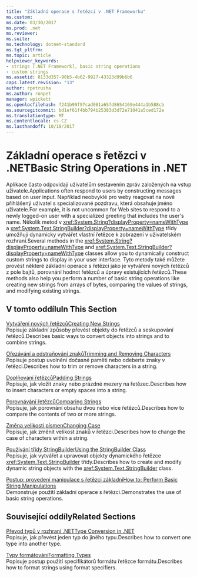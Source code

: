 ```yaml
---
title: "Základní operace s řetězci v .NET Frameworku"
ms.custom: 
ms.date: 03/30/2017
ms.prod: .net
ms.reviewer: 
ms.suite: 
ms.technology: dotnet-standard
ms.tgt_pltfrm: 
ms.topic: article
helpviewer_keywords:
- strings [.NET Framework], basic string operations
- custom strings
ms.assetid: 8133d357-90b5-4b62-9927-43323d99b6b6
caps.latest.revision: "13"
author: rpetrusha
ms.author: ronpet
manager: wpickett
ms.openlocfilehash: f241b99f97cad081a65fd8654169e444a1b588cb
ms.sourcegitcommit: bd1ef61f4bb794b25383d3d72e71041a5ced172e
ms.translationtype: MT
ms.contentlocale: cs-CZ
ms.lasthandoff: 10/18/2017
---
```

# <a name="basic-string-operations-in-net"></a><span data-ttu-id="9a0b2-102">Základní operace s řetězci v .NET</span><span class="sxs-lookup"><span data-stu-id="9a0b2-102">Basic String Operations in .NET</span></span>
<span data-ttu-id="9a0b2-103">Aplikace často odpovídají uživatelům sestavením zpráv založených na vstup uživatele.</span><span class="sxs-lookup"><span data-stu-id="9a0b2-103">Applications often respond to users by constructing messages based on user input.</span></span> <span data-ttu-id="9a0b2-104">Například neobvyklé pro weby reagovat na nově přihlášený uživatel s specializované pozdravu, která obsahuje jméno uživatele.</span><span class="sxs-lookup"><span data-stu-id="9a0b2-104">For example, it is not uncommon for Web sites to respond to a newly logged-on user with a specialized greeting that includes the user's name.</span></span> <span data-ttu-id="9a0b2-105">Několik metod v <xref:System.String?displayProperty=nameWithType> a <xref:System.Text.StringBuilder?displayProperty=nameWithType> třídy umožňují dynamicky vytvářet vlastní řetězce k zobrazení v uživatelském rozhraní.</span><span class="sxs-lookup"><span data-stu-id="9a0b2-105">Several methods in the <xref:System.String?displayProperty=nameWithType> and <xref:System.Text.StringBuilder?displayProperty=nameWithType> classes allow you to dynamically construct custom strings to display in your user interface.</span></span> <span data-ttu-id="9a0b2-106">Tyto metody také můžete provést některé základní operace s řetězci jako je vytváření nových řetězců z pole bajtů, porovnání hodnot řetězců a úpravy existujících řetězců.</span><span class="sxs-lookup"><span data-stu-id="9a0b2-106">These methods also help you perform a number of basic string operations like creating new strings from arrays of bytes, comparing the values of strings, and modifying existing strings.</span></span>  
  
## <a name="in-this-section"></a><span data-ttu-id="9a0b2-107">V tomto oddílu</span><span class="sxs-lookup"><span data-stu-id="9a0b2-107">In This Section</span></span>  
 [<span data-ttu-id="9a0b2-108">Vytváření nových řetězců</span><span class="sxs-lookup"><span data-stu-id="9a0b2-108">Creating New Strings</span></span>](../../../docs/standard/base-types/creating-new.md)  
 <span data-ttu-id="9a0b2-109">Popisuje základní způsoby převést objekty do řetězců a seskupování řetězců.</span><span class="sxs-lookup"><span data-stu-id="9a0b2-109">Describes basic ways to convert objects into strings and to combine strings.</span></span>  
  
 [<span data-ttu-id="9a0b2-110">Ořezávání a odstraňování znaků</span><span class="sxs-lookup"><span data-stu-id="9a0b2-110">Trimming and Removing Characters</span></span>](../../../docs/standard/base-types/trimming.md)  
 <span data-ttu-id="9a0b2-111">Popisuje postup uvolnění dočasné paměti nebo odeberte znaky v řetězci.</span><span class="sxs-lookup"><span data-stu-id="9a0b2-111">Describes how to trim or remove characters in a string.</span></span>  
  
 [<span data-ttu-id="9a0b2-112">Doplňování řetězců</span><span class="sxs-lookup"><span data-stu-id="9a0b2-112">Padding Strings</span></span>](../../../docs/standard/base-types/padding.md)  
 <span data-ttu-id="9a0b2-113">Popisuje, jak vložit znaky nebo prázdné mezery na řetězec.</span><span class="sxs-lookup"><span data-stu-id="9a0b2-113">Describes how to insert characters or empty spaces into a string.</span></span>  
  
 [<span data-ttu-id="9a0b2-114">Porovnávání řetězců</span><span class="sxs-lookup"><span data-stu-id="9a0b2-114">Comparing Strings</span></span>](../../../docs/standard/base-types/comparing.md)  
 <span data-ttu-id="9a0b2-115">Popisuje, jak porovnání obsahu dvou nebo více řetězců.</span><span class="sxs-lookup"><span data-stu-id="9a0b2-115">Describes how to compare the contents of two or more strings.</span></span>  
  
 [<span data-ttu-id="9a0b2-116">Změna velikosti písmen</span><span class="sxs-lookup"><span data-stu-id="9a0b2-116">Changing Case</span></span>](../../../docs/standard/base-types/changing-case.md)  
 <span data-ttu-id="9a0b2-117">Popisuje, jak změnit velikost znaků v řetězci.</span><span class="sxs-lookup"><span data-stu-id="9a0b2-117">Describes how to change the case of characters within a string.</span></span>  
  
 [<span data-ttu-id="9a0b2-118">Používání třídy StringBuilder</span><span class="sxs-lookup"><span data-stu-id="9a0b2-118">Using the StringBuilder Class</span></span>](../../../docs/standard/base-types/stringbuilder.md)  
 <span data-ttu-id="9a0b2-119">Popisuje, jak vytvářet a upravovat objekty dynamického řetězce <xref:System.Text.StringBuilder> třídy.</span><span class="sxs-lookup"><span data-stu-id="9a0b2-119">Describes how to create and modify dynamic string objects with the <xref:System.Text.StringBuilder> class.</span></span>  
  
 [<span data-ttu-id="9a0b2-120">Postup: provedení manipulace s řetězci základní</span><span class="sxs-lookup"><span data-stu-id="9a0b2-120">How to: Perform Basic String Manipulations</span></span>](../../../docs/standard/base-types/basic-manipulations.md)  
 <span data-ttu-id="9a0b2-121">Demonstruje použití základní operace s řetězci.</span><span class="sxs-lookup"><span data-stu-id="9a0b2-121">Demonstrates the use of basic string operations.</span></span>  
  
## <a name="related-sections"></a><span data-ttu-id="9a0b2-122">Související oddíly</span><span class="sxs-lookup"><span data-stu-id="9a0b2-122">Related Sections</span></span>  
 [<span data-ttu-id="9a0b2-123">Převod typů v rozhraní .NET</span><span class="sxs-lookup"><span data-stu-id="9a0b2-123">Type Conversion in .NET</span></span>](../../../docs/standard/base-types/type-conversion.md)  
 <span data-ttu-id="9a0b2-124">Popisuje, jak převést jeden typ do jiného typu.</span><span class="sxs-lookup"><span data-stu-id="9a0b2-124">Describes how to convert one type into another type.</span></span>  
  
 [<span data-ttu-id="9a0b2-125">Typy formátování</span><span class="sxs-lookup"><span data-stu-id="9a0b2-125">Formatting Types</span></span>](../../../docs/standard/base-types/formatting-types.md)  
 <span data-ttu-id="9a0b2-126">Popisuje postup použití specifikátorů formátu řetězce formátu.</span><span class="sxs-lookup"><span data-stu-id="9a0b2-126">Describes how to format strings using format specifiers.</span></span>
